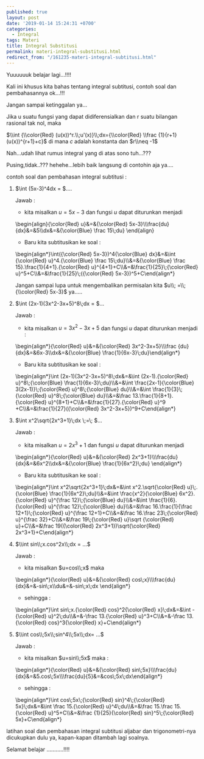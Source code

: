 ```yaml
---
published: true
layout: post
date: '2019-01-14 15:24:31 +0700'
categories:
  - Integral
tags: Materi
title: Integral Substitusi
permalink: materi-integral-substitusi.html
redirect_from: "/161235-materi-integral-subtitusi.html"
---
```

Yuuuuuuk belajar lagi…!!!!

Kali ini khusus kita bahas tentang integral subtitusi, contoh soal dan pembahasannya ok…!!!

Jangan sampai ketinggalan ya…

Jika u suatu fungsi yang dapat didiferensialkan dan r suatu bilangan rasional tak nol, maka

$\\int {\\color{Red} (u(x))^r.\\;u'(x)}\\;dx={\\color{Red} \\frac {1}{r+1}(u(x))^{r+1}+c}$ di mana $c$ adalah konstanta dan $r\\neq -1$

Nah…udah lihat rumus integral yang di atas sono tuh…???

Pusing,tidak..??? hehehe…lebih baik langsung di contohin aja ya….

contoh soal dan pembahasan integral subtitusi :

1.  $\\int (5x-3)^4dx = $....
    
    Jawab :
    
    *   kita misalkan $u=5x-3$ dan fungsi $u$ dapat diturunkan menjadi
    
    \\begin{align}{\\color{Red} u}&=&{\\color{Red} 5x-3}\\\\\\frac{du}{dx}&=&5\\\\dx&=&{\\color{Blue} \\frac 15\\;du} \\end{align}
    
    *   Baru kita subtitusikan ke soal :
    
    \\begin{align\*}\\int({\\color{Red} 5x-3})^4{\\color{Blue} dx}&=&\\int {\\color{Red} u}^4.{\\color{Blue} \\frac 15\\;du}\\\\&=&{\\color{Blue} \\frac 15}.\\frac{1}{4+1}.{\\color{Red} u}^{4+1}+C\\\\&=&\\frac{1}{25}\\;{\\color{Red} u}^5+C\\\\&=&\\frac{1}{25}\\;({\\color{Red} 5x-3})^5+C\\end{align\*}
    
    Jangan sampai lupa untuk mengembalikan permisalan kita $u\\; =\\;{\\color{Red} 5x-3}$ ya…..
    
2.  $\\int (2x-1)(3x^2-3x+5)^8\\;dx = $...
    
    Jawab :
    
    *   kita misalkan $u=3x^2-3x+5$ dan fungsi $u$ dapat diturunkan menjadi :
    
    \\begin{align\*}{\\color{Red} u}&=&{\\color{Red} 3x^2-3x+5}\\\\\\frac {du}{dx}&=&6x-3\\\\dx&=&{\\color{Blue} \\frac{1}{6x-3}\\;du}\\end{align\*}
    
    *   Baru kita subtitusikan ke soal :
    
    \\begin{align\*}\\int (2x-1)(3x^2-3x+5)^8\\;dx&=&\\int (2x-1).{\\color{Red} u}^8\\;{\\color{Blue} \\frac{1}{6x-3}\\;du}\\\\&=&\\int \\frac{2x-1}{\\color{Blue} 3(2x-1)}\\;{\\color{Red} u}^8\\;{\\color{Blue} du}\\\\&=&\\int \\frac{1}{3}\\;{\\color{Red} u}^8\\;{\\color{Blue} du}\\\\&=&\\frac 13.\\frac{1}{8+1}.{\\color{Red} u}^{8+1}+C\\\\&=&\\frac{1}{27}.{\\color{Red} u}^9 +C\\\\&=&\\frac{1}{27}({\\color{Red} 3x^2-3x+5})^9+C\\end{align\*}
    
3.  $\\int x^2\\sqrt{2x^3+1}\\;dx \\;=\\; $...
    
    Jawab :
    
    *   kita misalkan $u=2x^3+1$ dan fungsi $u$ dapat diturunkan menjadi
    
    \\begin{align\*}{\\color{Red} u}&=&{\\color{Red} 2x^3+1}\\\\\\frac{du}{dx}&=&6x^2\\\\dx&=&{\\color{Blue} \\frac{1}{6x^2}\\;du} \\end{align\*}
    
    *   Baru kita subtitusikan ke soal :
    
    \\begin{align\*}\\int x^2\\sqrt{2x^3+1}\\;dx&=&\\int x^2.\\sqrt{\\color{Red} u}\\;.{\\color{Blue} \\frac{1}{6x^2}\\;du}\\\\&=&\\int \\frac{x^2}{\\color{Blue} 6x^2}.{\\color{Red} u}^{\\frac 12}\\;{\\color{Blue} du}\\\\&=&\\int \\frac{1}{6}.{\\color{Red} u}^{\\frac 12}\\;{\\color{Blue} du}\\\\&=&\\frac 16.\\frac{1}{\\frac 12+1}\\;{\\color{Red} u}^{\\frac 12+1}+C\\\\&=&\\frac 16.\\frac 23\\;{\\color{Red} u}^{\\frac 32}+C\\\\&=&\\frac 19\\;{\\color{Red} u}\\sqrt {\\color{Red} u}+C\\\\&=&\\frac 19({\\color{Red} 2x^3+1})\\sqrt{\\color{Red} 2x^3+1}+C\\end{align\*}
    
4.  $\\int sin\\;x.cos^2x\\;dx = …$
    
    Jawab :
    
    *   kita misalkan $u=cos\\;x$ maka
    
    \\begin{align\*}{\\color{Red} u}&=&{\\color{Red} cos\\;x}\\\\\\frac{du}{dx}&=&-sin\\;x\\\\du&=&-sin\\;x\\;dx \\end{align\*}
    
    *   sehingga :
    
    \\begin{align\*}\\int sin\\;x.{\\color{Red} cos}^2{\\color{Red} x}\\;dx&=&\\int -{\\color{Red} u}^2\\;du\\\\&=&-\\frac 13.{\\color{Red} u}^3+C\\\\&=&-\\frac 13.{\\color{Red} cos}^3{\\color{Red} x}+C\\end{align\*}
    
5.  $\\int cos\\;5x\\;sin^4\\;5x\\;dx= …$
    
    Jawab :
    
    *   kita misalkan $u=sin\\;5x$ maka :
    
    \\begin{align\*}{\\color{Red} u}&=&{\\color{Red} sin\\;5x}\\\\\\frac{du}{dx}&=&5.cos\\;5x\\\\\\frac{du}{5}&=&cos\\;5x\\;dx\\end{align\*}
    
    *   sehingga :
    
    \\begin{align\*}\\int cos\\;5x\\;{\\color{Red} sin}^4\\;{\\color{Red} 5x}\\;dx&=&\\int \\frac 15.{\\color{Red} u}^4\\;du\\\\&=&\\frac 15.\\frac 15.{\\color{Red} u}^5+C\\\\&=&\\frac {1}{25}{\\color{Red} sin}^5\\;{\\color{Red} 5x}+C\\end{align\*}
    

latihan soal dan pembahasan integral subtitusi aljabar dan trigonometri-nya dicukupkan dulu ya, kapan-kapan ditambah lagi soalnya.

Selamat belajar ………..!!!!
